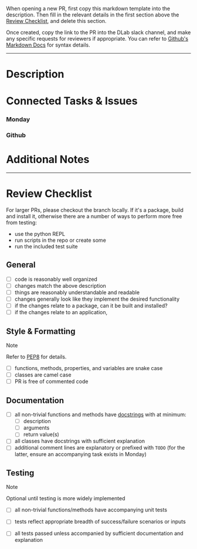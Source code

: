 When opening a new PR, first copy this markdown template into the description. Then fill in the relevant details in the first section above the [Review Checklist](#review-checklist), and delete this section.

Once created, copy the link to the PR into the DLab slack channel, and make any specific requests for reviewers if appropriate.
You can refer to [Github's Markdown Docs](https://docs.github.com/en/get-started/writing-on-github/getting-started-with-writing-and-formatting-on-github/basic-writing-and-formatting-syntax) for syntax details.

----------

# Description

# Connected Tasks & Issues
### Monday
### Github

# Additional Notes

----------
# Review Checklist

For larger PRs, please checkout the branch locally. If it's a package, build and install it, otherwise there are a number of ways to perform more free from testing:
- use the python REPL
- run scripts in the repo or create some
- run the included test suite


## General
- [ ] code is reasonably well organized
- [ ] changes match the above description
- [ ] things are reasonably understandable and readable
- [ ] changes generally look like they implement the desired functionality
- [ ] if the changes relate to a package, can it be built and installed?
- [ ] if the changes relate to an application, 

## Style & Formatting
> [!NOTE]
> Refer to [PEP8](https://peps.python.org/pep-0008/) for details.
- [ ] functions, methods, properties, and variables are snake case
- [ ] classes are camel case
- [ ] PR is free of commented code

## Documentation
- [ ] all non-trivial functions and methods have [docstrings](https://peps.python.org/pep-0257/) with at minimum:
  - [ ] description
  - [ ] arguments
  - [ ] return value(s)
- [ ] all classes have docstrings with sufficient explanation
- [ ] additional comment lines are explanatory or prefixed with `TODO` (for the latter, ensure an accompanying task exists in Monday)

## Testing
> [!NOTE]
> Optional until testing is more widely implemented
- [ ] all non-trivial functions/methods have accompanying unit tests
- [ ] tests reflect appropriate breadth of success/failure scenarios or inputs
- [ ] all tests passed unless accompanied by sufficient documentation and explanation

